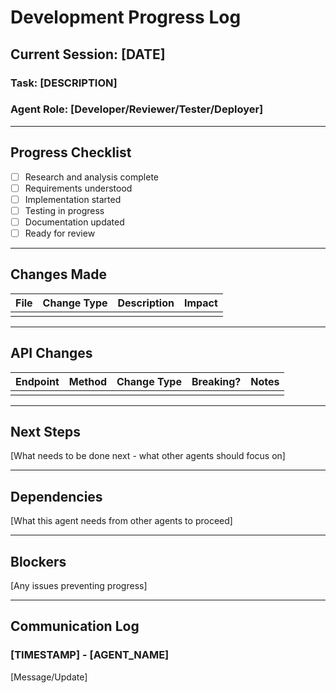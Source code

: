 # Development Progress Log

## Current Session: [DATE]
### Task: [DESCRIPTION]
### Agent Role: [Developer/Reviewer/Tester/Deployer]

---

## Progress Checklist
- [ ] Research and analysis complete
- [ ] Requirements understood
- [ ] Implementation started
- [ ] Testing in progress
- [ ] Documentation updated
- [ ] Ready for review

---

## Changes Made

| File | Change Type | Description | Impact |
|------|-------------|-------------|---------|
| | | | |

---

## API Changes

| Endpoint | Method | Change Type | Breaking? | Notes |
|----------|--------|-------------|-----------|-------|
| | | | | |

---

## Next Steps
[What needs to be done next - what other agents should focus on]

---

## Dependencies
[What this agent needs from other agents to proceed]

---

## Blockers
[Any issues preventing progress]

---

## Communication Log
### [TIMESTAMP] - [AGENT_NAME]
[Message/Update]
